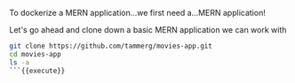 To dockerize a MERN application...we first need a...MERN application!

Let's go ahead and clone down a basic MERN application we can work with

```bash
git clone https://github.com/tammerg/movies-app.git
cd movies-app
ls -a
```{{execute}}